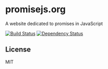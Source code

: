 # promisejs.org

A website dedicated to promises in JavaScript

[![Build Status](https://travis-ci.org/ForbesLindesay/promisejs.org.png?branch=master)](https://travis-ci.org/ForbesLindesay/promisejs.org)
[![Dependency Status](https://gemnasium.com/ForbesLindesay/promisejs.org.png)](https://gemnasium.com/ForbesLindesay/promisejs.org)

## License

  MIT
